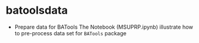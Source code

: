 # batoolsdata
* Prepare data for BATools
The Notebook (MSUPRP.ipynb) illustrate how to pre-process data set for `BATools` package
